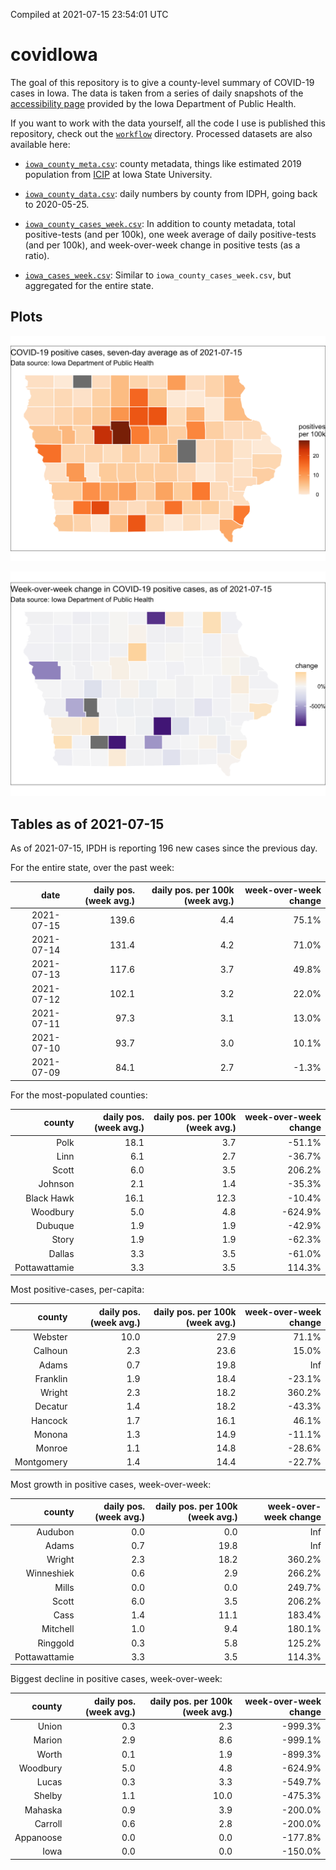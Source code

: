 Compiled at 2021-07-15 23:54:01 UTC

<!-- README.md is generated from README.Rmd. Please edit that file -->

# covidIowa

<!-- badges: start -->

<!-- badges: end -->

The goal of this repository is to give a county-level summary of
COVID-19 cases in Iowa. The data is taken from a series of daily
snapshots of the [accessibility
page](https://coronavirus.iowa.gov/pages/access) provided by the Iowa
Department of Public Health.

If you want to work with the data yourself, all the code I use is
published this repository, check out the [`workflow`](workflow)
directory. Processed datasets are also available here:

  - [`iowa_county_meta.csv`](https://raw.githubusercontent.com/ijlyttle/covidIowa/master/workflow/data/99-publish/iowa_county_meta.csv):
    county metadata, things like estimated 2019 population from
    [ICIP](https://www.icip.iastate.edu/tables/population/counties-estimates)
    at Iowa State University.

  - [`iowa_county_data.csv`](https://raw.githubusercontent.com/ijlyttle/covidIowa/master/workflow/data/99-publish/iowa_county_data.csv):
    daily numbers by county from IDPH, going back to 2020-05-25.

  - [`iowa_county_cases_week.csv`](https://raw.githubusercontent.com/ijlyttle/covidIowa/master/workflow/data/99-publish/iowa_county_data.csv):
    In addition to county metadata, total positive-tests (and per 100k),
    one week average of daily positive-tests (and per 100k), and
    week-over-week change in positive tests (as a ratio).

  - [`iowa_cases_week.csv`](https://raw.githubusercontent.com/ijlyttle/covidIowa/master/workflow/data/99-publish/iowa_cases_week.csv):
    Similar to `iowa_county_cases_week.csv`, but aggregated for the
    entire state.

## Plots

![](workflow/data/99-publish/iowa_cases.png)

![](workflow/data/99-publish/iowa_change.png)

## Tables as of 2021-07-15

As of 2021-07-15, IPDH is reporting 196 new cases since the previous
day.

For the entire state, over the past week:

|       date | daily pos. (week avg.) | daily pos. per 100k (week avg.) | week-over-week change |
| ---------: | ---------------------: | ------------------------------: | --------------------: |
| 2021-07-15 |                  139.6 |                             4.4 |                 75.1% |
| 2021-07-14 |                  131.4 |                             4.2 |                 71.0% |
| 2021-07-13 |                  117.6 |                             3.7 |                 49.8% |
| 2021-07-12 |                  102.1 |                             3.2 |                 22.0% |
| 2021-07-11 |                   97.3 |                             3.1 |                 13.0% |
| 2021-07-10 |                   93.7 |                             3.0 |                 10.1% |
| 2021-07-09 |                   84.1 |                             2.7 |                \-1.3% |

For the most-populated counties:

|        county | daily pos. (week avg.) | daily pos. per 100k (week avg.) | week-over-week change |
| ------------: | ---------------------: | ------------------------------: | --------------------: |
|          Polk |                   18.1 |                             3.7 |               \-51.1% |
|          Linn |                    6.1 |                             2.7 |               \-36.7% |
|         Scott |                    6.0 |                             3.5 |                206.2% |
|       Johnson |                    2.1 |                             1.4 |               \-35.3% |
|    Black Hawk |                   16.1 |                            12.3 |               \-10.4% |
|      Woodbury |                    5.0 |                             4.8 |              \-624.9% |
|       Dubuque |                    1.9 |                             1.9 |               \-42.9% |
|         Story |                    1.9 |                             1.9 |               \-62.3% |
|        Dallas |                    3.3 |                             3.5 |               \-61.0% |
| Pottawattamie |                    3.3 |                             3.5 |                114.3% |

Most positive-cases, per-capita:

|     county | daily pos. (week avg.) | daily pos. per 100k (week avg.) | week-over-week change |
| ---------: | ---------------------: | ------------------------------: | --------------------: |
|    Webster |                   10.0 |                            27.9 |                 71.1% |
|    Calhoun |                    2.3 |                            23.6 |                 15.0% |
|      Adams |                    0.7 |                            19.8 |                   Inf |
|   Franklin |                    1.9 |                            18.4 |               \-23.1% |
|     Wright |                    2.3 |                            18.2 |                360.2% |
|    Decatur |                    1.4 |                            18.2 |               \-43.3% |
|    Hancock |                    1.7 |                            16.1 |                 46.1% |
|     Monona |                    1.3 |                            14.9 |               \-11.1% |
|     Monroe |                    1.1 |                            14.8 |               \-28.6% |
| Montgomery |                    1.4 |                            14.4 |               \-22.7% |

Most growth in positive cases, week-over-week:

|        county | daily pos. (week avg.) | daily pos. per 100k (week avg.) | week-over-week change |
| ------------: | ---------------------: | ------------------------------: | --------------------: |
|       Audubon |                    0.0 |                             0.0 |                   Inf |
|         Adams |                    0.7 |                            19.8 |                   Inf |
|        Wright |                    2.3 |                            18.2 |                360.2% |
|    Winneshiek |                    0.6 |                             2.9 |                266.2% |
|         Mills |                    0.0 |                             0.0 |                249.7% |
|         Scott |                    6.0 |                             3.5 |                206.2% |
|          Cass |                    1.4 |                            11.1 |                183.4% |
|      Mitchell |                    1.0 |                             9.4 |                180.1% |
|      Ringgold |                    0.3 |                             5.8 |                125.2% |
| Pottawattamie |                    3.3 |                             3.5 |                114.3% |

Biggest decline in positive cases, week-over-week:

|    county | daily pos. (week avg.) | daily pos. per 100k (week avg.) | week-over-week change |
| --------: | ---------------------: | ------------------------------: | --------------------: |
|     Union |                    0.3 |                             2.3 |              \-999.3% |
|    Marion |                    2.9 |                             8.6 |              \-999.1% |
|     Worth |                    0.1 |                             1.9 |              \-899.3% |
|  Woodbury |                    5.0 |                             4.8 |              \-624.9% |
|     Lucas |                    0.3 |                             3.3 |              \-549.7% |
|    Shelby |                    1.1 |                            10.0 |              \-475.3% |
|   Mahaska |                    0.9 |                             3.9 |              \-200.0% |
|   Carroll |                    0.6 |                             2.8 |              \-200.0% |
| Appanoose |                    0.0 |                             0.0 |              \-177.8% |
|      Iowa |                    0.0 |                             0.0 |              \-150.0% |
